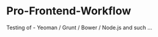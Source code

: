 Pro-Frontend-Workflow
=====================

Testing of - Yeoman / Grunt / Bower / Node.js and such ...
